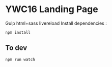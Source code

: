 # YWC16 Landing Page
Gulp html+sass livereload
Install dependencies : 
       
    npm install
## To dev 
    npm run watch
